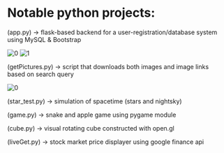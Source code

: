 # Notable python projects:

(app.py) -> flask-based backend for a user-registration/database system using MySQL & Bootstrap

![0](https://i.imgur.com/8o5FVs7.png)
![1](https://i.imgur.com/Mth4Pg6.png)

(getPictures.py) -> script that downloads both images and image links based on search query

![0](https://i.imgur.com/82h5D4c.jpg)

(star_test.py) -> simulation of spacetime (stars and nightsky)

(game.py) -> snake and apple game using pygame module

(cube.py) -> visual rotating cube constructed with open.gl

(liveGet.py) -> stock market price displayer using google finance api

